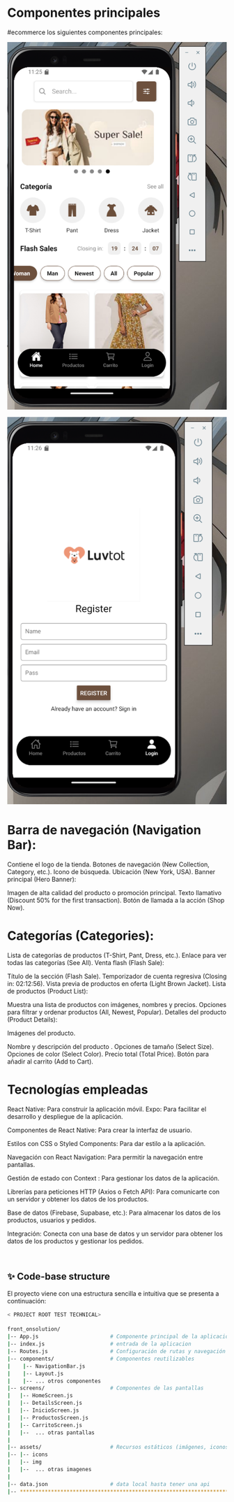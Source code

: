 # Componentes principales


#ecommerce los siguientes componentes principales:

![](assets/img/img1.png)

![](assets/img/img2.png)


# Barra de navegación (Navigation Bar):

Contiene el logo de la tienda.
Botones de navegación (New Collection, Category, etc.).
Icono de búsqueda.
Ubicación (New York, USA).
Banner principal (Hero Banner):

Imagen de alta calidad del producto o promoción principal.
Texto llamativo (Discount 50% for the first transaction).
Botón de llamada a la acción (Shop Now).

# Categorías (Categories):

Lista de categorías de productos (T-Shirt, Pant, Dress, etc.).
Enlace para ver todas las categorías (See All).
Venta flash (Flash Sale):

Título de la sección (Flash Sale).
Temporizador de cuenta regresiva (Closing in: 02:12:56).
Vista previa de productos en oferta (Light Brown Jacket).
Lista de productos (Product List):

Muestra una lista de productos con imágenes, nombres y precios.
Opciones para filtrar y ordenar productos (All, Newest, Popular).
Detalles del producto (Product Details):

Imágenes del producto.

Nombre y descripción del producto .
Opciones de tamaño (Select Size).
Opciones de color (Select Color).
Precio total (Total Price).
Botón para añadir al carrito (Add to Cart).

# Tecnologías empleadas

React Native: Para construir la aplicación móvil.
Expo: Para facilitar el desarrollo y despliegue de la aplicación.

Componentes de React Native: Para crear la interfaz de usuario.

Estilos con CSS o Styled Components: Para dar estilo a la aplicación.

Navegación con React Navigation: Para permitir la navegación entre pantallas.

Gestión de estado con Context : Para gestionar los datos de la aplicación.

Librerías para peticiones HTTP (Axios o Fetch API): Para comunicarte con un servidor y obtener los datos de los productos.

Base de datos (Firebase, Supabase, etc.): Para almacenar los datos de los productos, usuarios y pedidos.

Integración: Conecta con una base de datos y un servidor para obtener los datos de los productos y gestionar los pedidos.



<br />

## ✨ Code-base structure

El proyecto viene con una estructura sencilla e intuitiva que se presenta a continuación:
                                                                
```bash
< PROJECT ROOT TEST TECHNICAL>
   
front_onsolution/
|-- App.js                       # Componente principal de la aplicación
|-- index.js                     # entrada de la aplicacion
|-- Routes.js                    # Configuración de rutas y navegación
|-- components/                  # Componentes reutilizables
|    |-- NavigationBar.js   
|    |-- Layout.js        
|    |-- ... otros componentes
|-- screens/                     # Componentes de las pantallas
|   |-- HomeScreen.js    
|   |-- DetailsScreen.js 
|   |-- InicioScreen.js   
|   |-- ProductosScreen.js
|   |-- CarritoScreen.js 
|   |--  ... otras pantallas
|
|-- assets/                      # Recursos estáticos (imágenes, iconos)
|-- |-- icons          
|   |-- img           
|   |--  ... otras imagenes
|
|-- data.json                    # data local hasta tener una api
|-- ************************************************************************

```

<br />
              